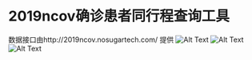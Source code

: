 # 2019ncov确诊患者同行程查询工具
数据接口由http://2019ncov.nosugartech.com/ 提供
![Alt Text](https://github.com/Hyperkopite/2019ncov_infected_query/blob/master/s1.png)
![Alt Text](https://github.com/Hyperkopite/2019ncov_infected_query/blob/master/s2.png)
![Alt Text](https://github.com/Hyperkopite/2019ncov_infected_query/blob/master/s3.png)

